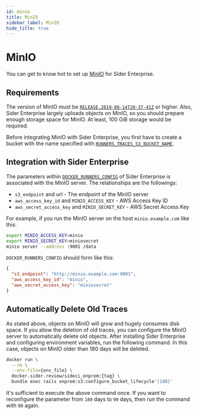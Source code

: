```yaml
---
id: minio
title: MinIO
sidebar_label: MinIO
hide_title: true
---
```


# MinIO

You can get to know hot to set up [MinIO](https://min.io/) for Sider Enterprise.

## Requirements

The version of MinIO must be [`RELEASE.2019-08-14T20-37-41Z`](https://github.com/minio/minio/releases/tag/RELEASE.2019-08-14T20-37-41Z) or higher. Also, Sider Enterprise largely uploads objects on MinIO, so you should prepare enough storage space for MinIO. At least, 100 GiB storage would be required.

Before integrating MinIO with Sider Enterprise, you first have to create a bucket with the name specified with [`RUNNERS_TRACES_S3_BUCKET_NAME`](./config.md).

## Integration with Sider Enterprise

The parameters within [`DOCKER_RUNNERS_CONFIG`](./config.md) of Sider Enterprise is associated with the MinIO server. The relationships are the followings:

- `s3_endpoint` and url - The endpoint of the MinIO server
- `aws_access_key_id` and `MINIO_ACCESS_KEY` - AWS Access Key ID
- `aws_secret_access_key` and `MINIO_SECRET_KEY` - AWS Secret Access Key

For example, if you run the MinIO server on the host `minio.example.com` like this:

```bash
export MINIO_ACCESS_KEY=minio
export MINIO_SECRET_KEY=miniosecret
minio server --address :9001 /data
```

`DOCKER_RUNNERS_CONFIG` should form like this:

```json
{
  "s3_endpoint": "http://minio.example.com:9001",
  "aws_access_key_id": "minio",
  "aws_secret_access_key": "miniosecret"
}
```

## Automatically Delete Old Traces

As stated above, objects on MinIO will grow and hugely consumes disk space. If you allow the deletion of old traces, you can configure the MinIO server to automatically delete old objects. After installing Sider Enterprise and configuring environment variables, run the following command. In this case, objects on MinIO older than 180 days will be deleted.

```bash
docker run \
  --rm \
  --env-file={env_file} \
  docker.sider.review/sideci_onprem:{tag} \
  bundle exec rails onprem:s3:configure_bucket_lifecycle'[180]'
```

It's sufficient to execute the above command once. If you want to reconfigure the parameter from `180` days to `90` days, then run the command with `90` again.
